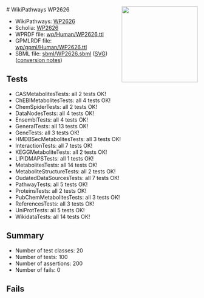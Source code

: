 <img style="float: right; width: 200px" src="../logo.png" />
# WikiPathways WP2626

* WikiPathways: [WP2626](https://identifiers.org/wikipathways:WP2626)
* Scholia: [WP2626](https://scholia.toolforge.org/wikipathways/WP2626)
* WPRDF file: [wp/Human/WP2626.ttl](../wp/Human/WP2626.ttl)
* GPMLRDF file: [wp/gpml/Human/WP2626.ttl](../wp/gpml/Human/WP2626.ttl)
* SBML file: [sbml/WP2626.sbml](../sbml/WP2626.sbml) ([SVG](../sbml/WP2626.svg)) ([conversion notes](../sbml/WP2626.txt))

## Tests
* CASMetabolitesTests: all 2 tests OK!
* ChEBIMetabolitesTests: all 4 tests OK!
* ChemSpiderTests: all 2 tests OK!
* DataNodesTests: all 4 tests OK!
* EnsemblTests: all 4 tests OK!
* GeneralTests: all 13 tests OK!
* GeneTests: all 3 tests OK!
* HMDBSecMetabolitesTests: all 3 tests OK!
* InteractionTests: all 7 tests OK!
* KEGGMetaboliteTests: all 2 tests OK!
* LIPIDMAPSTests: all 1 tests OK!
* MetabolitesTests: all 14 tests OK!
* MetaboliteStructureTests: all 2 tests OK!
* OudatedDataSourcesTests: all 7 tests OK!
* PathwayTests: all 5 tests OK!
* ProteinsTests: all 2 tests OK!
* PubChemMetabolitesTests: all 3 tests OK!
* ReferencesTests: all 3 tests OK!
* UniProtTests: all 5 tests OK!
* WikidataTests: all 14 tests OK!


## Summary

* Number of test classes: 20
* Number of tests: 100
* Number of assertions: 200
* Number of fails: 0

## Fails

